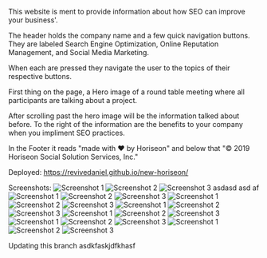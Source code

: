 This website is ment to provide information 
about how SEO can improve your business'.

The header holds the company name and 
a few quick navigation buttons. They are 
labeled Search Engine Optimization, 
Online Reputation Management, 
and Social Media Marketing.

When each are pressed they navigate 
the user to the topics of their respective buttons.

First thing on the page, a Hero image of a round 
table meeting where all participants are 
talking about a project.

After scrolling past the hero image 
will be the information talked about before. 
To the right of the information are the 
benefits to your company when you impliment SEO practices.

In the Footer it reads 
"made with ❤️ by Horiseon" 
and below that 
"&copy; 2019 Horiseon Social Solution Services, Inc."

Deployed:
https://revivedaniel.github.io/new-horiseon/

Screenshots:
![Screenshot 1](./assets/images/Screenshot1.PNG)
![Screenshot 2](./assets/images/Screenshot2.PNG)
![Screenshot 3](./assets/images/Screenshot3.PNG)
asdasd asd af
![Screenshot 1](./assets/images/Screenshot1.PNG)
![Screenshot 2](./assets/images/Screenshot2.PNG)
![Screenshot 3](./assets/images/Screenshot3.PNG)
![Screenshot 1](./assets/images/Screenshot1.PNG)
![Screenshot 2](./assets/images/Screenshot2.PNG)
![Screenshot 3](./assets/images/Screenshot3.PNG)
![Screenshot 1](./assets/images/Screenshot1.PNG)
![Screenshot 2](./assets/images/Screenshot2.PNG)
![Screenshot 3](./assets/images/Screenshot3.PNG)
![Screenshot 1](./assets/images/Screenshot1.PNG)
![Screenshot 2](./assets/images/Screenshot2.PNG)
![Screenshot 3](./assets/images/Screenshot3.PNG)
![Screenshot 1](./assets/images/Screenshot1.PNG)
![Screenshot 2](./assets/images/Screenshot2.PNG)
![Screenshot 3](./assets/images/Screenshot3.PNG)
![Screenshot 1](./assets/images/Screenshot1.PNG)
![Screenshot 2](./assets/images/Screenshot2.PNG)
![Screenshot 3](./assets/images/Screenshot3.PNG)

Updating this branch
asdkfaskjdfkhasf
